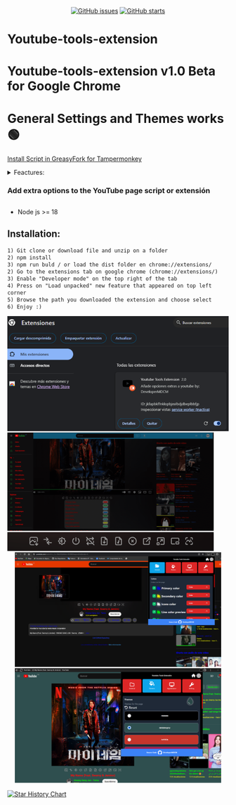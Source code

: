 <p align="center">
   <a href="https://github.com/DeveloperMDCM/Youtube-tools-extension/issues"><img alt="GitHub issues" src="https://img.shields.io/github/issues/DeveloperMDCM/Youtube-tools-extension"></a>
   <a href="https://github.com/DeveloperMDCM/Youtube-tools-extension"><img alt="GitHub starts" src="https://img.shields.io/github/stars/DeveloperMDCM/Youtube-tools-extension"></a>
<p align="center">
   
# Youtube-tools-extension
# Youtube-tools-extension v1.0 Beta for Google Chrome 
# General Settings and Themes works 🟢

[Install Script in GreasyFork for Tampermonkey](https://greasyfork.org/es/scripts/460680-youtube-tools-all-in-one-local-download-mp3-mp4-higt-quality-return-dislikes-and-more])

<details>
<summary>Feactures:</summary>
   
- Skip ad video.
- Picture to Picture.
- Download image profile/avatar
- Loop/repeat video.
- Download audio MP3.
- Download video MP4 to 8k / up High cuality.
- Dislikes in video.
- Dislikes in shorts.
- Rating/Starts video.
- Change colors text.
- Download thumbnail.
- Screenshot video.
- Translation of comments in video and shorts
- Filter screen
- Mirror mode
- Adapt background color according to video
- Reset settings
- Shorts to classic mode

</details>

### Add extra options to the YouTube page script or extensión

##
- Node js >= 18
## Installation:
    
    1) Git clone or download file and unzip on a folder 
    2) npm install 
    3) npm run buld / or load the dist folder en chrome://extensions/
    2) Go to the extensions tab on google chrome (chrome://extensions/)
    3) Enable "Developer mode" on the top right of the tab
    4) Press on "Load unpacked" new feature that appeared on top left corner
    5) Browse the path you downloaded the extension and choose select
    6) Enjoy :)
<img src="/images/how install.png" width="670">
<img src="/images/multi.png" width="470">
<img src="/images/ex2.png" width="470">
<div align="center">
<img src="/images/ex1.png" width="470">
<img src="/images/ex3.png" width="470">

</div>


[![Star History Chart](https://api.star-history.com/svg?repos=DeveloperMDCM/Youtube-tools-extension&type=Date)](https://star-history.com/#DeveloperMDCM/Youtube-tools-extension&Date)
